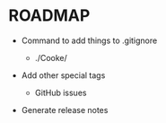 # ROADMAP

- Command to add things to .gitignore
  - ./Cooke/

- Add other special tags
  - GitHub issues

- Generate release notes
  